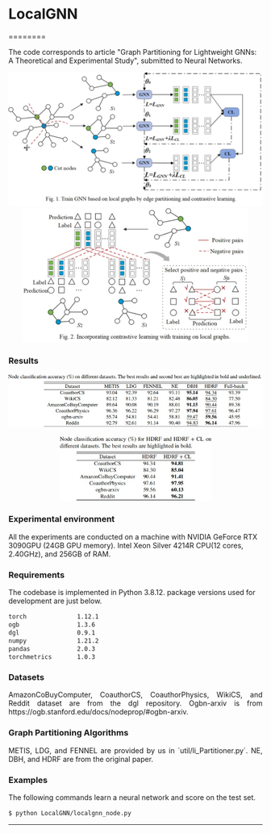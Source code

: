 # LocalGNN

========

The code corresponds to article "Graph Partitioning for Lightweight GNNs: A Theoretical and Experimental Study", submitted to Neural Networks.
<p align="center">
  <img width="550" src="m1.jpg"> <img width="450" src="m2.jpg">
</p>

### Results

<p align="center">
  <img width="600" src="ruacc.jpg">  
</p>

<p align="center">
  <img width="300" src="clacc.jpg"> 
</p>


### Experimental environment 
All the experiments are conducted on a machine with NVIDIA GeForce RTX 3090GPU (24GB GPU memory). Intel Xeon Silver 4214R CPU(12 cores, 2.40GHz), and 256GB of RAM.



### Requirements
The codebase is implemented in Python 3.8.12. package versions used for development are just below.
```
torch              1.12.1
ogb                1.3.6
dgl                0.9.1
numpy              1.21.2
pandas             2.0.3
torchmetrics       1.0.3
```



### Datasets
<p align="justify">
 AmazonCoBuyComputer, CoauthorCS, CoauthorPhysics,  WikiCS, and Reddit dataset are from the dgl repository. Ogbn-arxiv is from https://ogb.stanford.edu/docs/nodeprop/#ogbn-arxiv.</p>
 
### Graph Partitioning Algorithms
<p align="justify">
METIS, LDG, and FENNEL are provided by us in `util/li_Partitioner.py`. NE, DBH, and HDRF are from the original paper.



### Examples
<p align="justify">
The following commands learn a neural network and score on the test set. </p>

```sh
$ python LocalGNN/localgnn_node.py
```



----------------------

